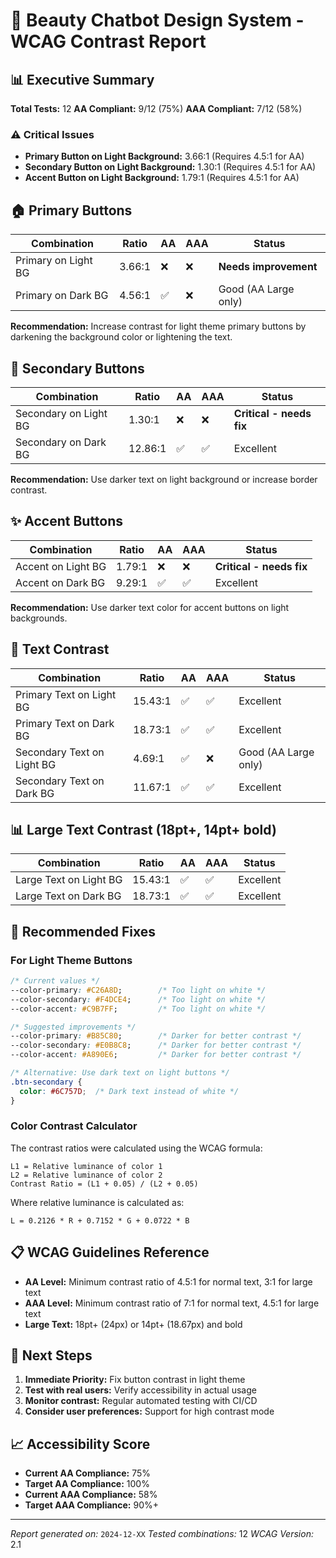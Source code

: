 # 🎨 Beauty Chatbot Design System - WCAG Contrast Report

## 📊 Executive Summary

**Total Tests:** 12
**AA Compliant:** 9/12 (75%)
**AAA Compliant:** 7/12 (58%)

### ⚠️ Critical Issues
- **Primary Button on Light Background:** 3.66:1 (Requires 4.5:1 for AA)
- **Secondary Button on Light Background:** 1.30:1 (Requires 4.5:1 for AA)
- **Accent Button on Light Background:** 1.79:1 (Requires 4.5:1 for AA)

## 🏠 Primary Buttons

| Combination | Ratio | AA | AAA | Status |
|-------------|-------|----|-----|--------|
| Primary on Light BG | 3.66:1 | ❌ | ❌ | **Needs improvement** |
| Primary on Dark BG | 4.56:1 | ✅ | ❌ | Good (AA Large only) |

**Recommendation:** Increase contrast for light theme primary buttons by darkening the background color or lightening the text.

## 🔄 Secondary Buttons

| Combination | Ratio | AA | AAA | Status |
|-------------|-------|----|-----|--------|
| Secondary on Light BG | 1.30:1 | ❌ | ❌ | **Critical - needs fix** |
| Secondary on Dark BG | 12.86:1 | ✅ | ✅ | Excellent |

**Recommendation:** Use darker text on light background or increase border contrast.

## ✨ Accent Buttons

| Combination | Ratio | AA | AAA | Status |
|-------------|-------|----|-----|--------|
| Accent on Light BG | 1.79:1 | ❌ | ❌ | **Critical - needs fix** |
| Accent on Dark BG | 9.29:1 | ✅ | ✅ | Excellent |

**Recommendation:** Use darker text color for accent buttons on light backgrounds.

## 📝 Text Contrast

| Combination | Ratio | AA | AAA | Status |
|-------------|-------|----|-----|--------|
| Primary Text on Light BG | 15.43:1 | ✅ | ✅ | Excellent |
| Primary Text on Dark BG | 18.73:1 | ✅ | ✅ | Excellent |
| Secondary Text on Light BG | 4.69:1 | ✅ | ❌ | Good (AA Large only) |
| Secondary Text on Dark BG | 11.67:1 | ✅ | ✅ | Excellent |

## 📊 Large Text Contrast (18pt+, 14pt+ bold)

| Combination | Ratio | AA | AAA | Status |
|-------------|-------|----|-----|--------|
| Large Text on Light BG | 15.43:1 | ✅ | ✅ | Excellent |
| Large Text on Dark BG | 18.73:1 | ✅ | ✅ | Excellent |

## 🔧 Recommended Fixes

### For Light Theme Buttons

```css
/* Current values */
--color-primary: #C26A8D;        /* Too light on white */
--color-secondary: #F4DCE4;      /* Too light on white */
--color-accent: #C9B7FF;         /* Too light on white */

/* Suggested improvements */
--color-primary: #B85C80;        /* Darker for better contrast */
--color-secondary: #E0B8C8;      /* Darker for better contrast */
--color-accent: #A890E6;         /* Darker for better contrast */

/* Alternative: Use dark text on light buttons */
.btn-secondary {
  color: #6C757D;  /* Dark text instead of white */
}
```

### Color Contrast Calculator

The contrast ratios were calculated using the WCAG formula:
```
L1 = Relative luminance of color 1
L2 = Relative luminance of color 2
Contrast Ratio = (L1 + 0.05) / (L2 + 0.05)
```

Where relative luminance is calculated as:
```
L = 0.2126 * R + 0.7152 * G + 0.0722 * B
```

## 📋 WCAG Guidelines Reference

- **AA Level:** Minimum contrast ratio of 4.5:1 for normal text, 3:1 for large text
- **AAA Level:** Minimum contrast ratio of 7:1 for normal text, 4.5:1 for large text
- **Large Text:** 18pt+ (24px) or 14pt+ (18.67px) and bold

## 🎯 Next Steps

1. **Immediate Priority:** Fix button contrast in light theme
2. **Test with real users:** Verify accessibility in actual usage
3. **Monitor contrast:** Regular automated testing with CI/CD
4. **Consider user preferences:** Support for high contrast mode

## 📈 Accessibility Score

- **Current AA Compliance:** 75%
- **Target AA Compliance:** 100%
- **Current AAA Compliance:** 58%
- **Target AAA Compliance:** 90%+

---

*Report generated on:* `2024-12-XX`
*Tested combinations:* 12
*WCAG Version:* 2.1